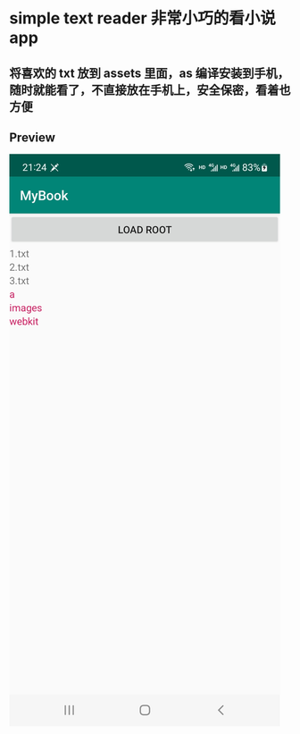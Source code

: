 # simple text reader 非常小巧的看小说 app

## 将喜欢的 txt 放到 assets 里面，as 编译安装到手机，随时就能看了，不直接放在手机上，安全保密，看着也方便

## Preview
![avatar](https://github.com/nejidev/MyBook/blob/master/demo.jpg?raw=true )

